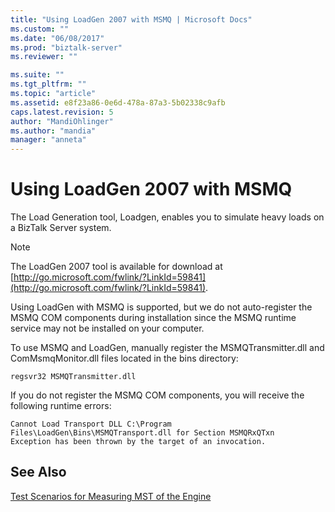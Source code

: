 ```yaml
---
title: "Using LoadGen 2007 with MSMQ | Microsoft Docs"
ms.custom: ""
ms.date: "06/08/2017"
ms.prod: "biztalk-server"
ms.reviewer: ""

ms.suite: ""
ms.tgt_pltfrm: ""
ms.topic: "article"
ms.assetid: e8f23a86-0e6d-478a-87a3-5b02338c9afb
caps.latest.revision: 5
author: "MandiOhlinger"
ms.author: "mandia"
manager: "anneta"
---
```

# Using LoadGen 2007 with MSMQ
The Load Generation tool, Loadgen, enables you to simulate heavy loads on a BizTalk Server system.  
  
> [!NOTE]
>  The LoadGen 2007 tool is available for download at [http://go.microsoft.com/fwlink/?LinkId=59841](http://go.microsoft.com/fwlink/?LinkId=59841).  
  
 Using LoadGen with MSMQ is supported, but we do not auto-register the MSMQ COM components during installation since the MSMQ runtime service may not be installed on your computer.  
  
 To use MSMQ and LoadGen, manually register the MSMQTransmitter.dll and ComMsmqMonitor.dll files located in the bins directory:  
  
```  
regsvr32 MSMQTransmitter.dll  
```  
  
 If you do not register the MSMQ COM components, you will receive the following runtime errors:  
  
```  
Cannot Load Transport DLL C:\Program Files\LoadGen\Bins\MSMQTransport.dll for Section MSMQRxQTxn   
Exception has been thrown by the target of an invocation.  
```  
  
## See Also  
 [Test Scenarios for Measuring MST of the Engine](../core/test-scenarios-for-measuring-mst-of-the-engine.md)